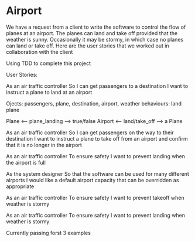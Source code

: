 # Airport

We have a request from a client to write the software to control the flow of planes at an airport. The planes can land and take off provided that the weather is sunny. Occasionally it may be stormy, in which case no planes can land or take off. Here are the user stories that we worked out in collaboration with the client

Using TDD to complete this project

User Stories:

As an air traffic controller 
So I can get passengers to a destination 
I want to instruct a plane to land at an airport

Ojects: passengers, plane, destination, airport, weather
behaviours: land plane 

Plane <-- plane_landing --> true/false
Airport <-- land/take_off --> a Plane

As an air traffic controller 
So I can get passengers on the way to their destination 
I want to instruct a plane to take off from an airport and confirm that it is no longer in the airport

As an air traffic controller 
To ensure safety 
I want to prevent landing when the airport is full 

As the system designer
So that the software can be used for many different airports
I would like a default airport capacity that can be overridden as appropriate

As an air traffic controller 
To ensure safety 
I want to prevent takeoff when weather is stormy 

As an air traffic controller 
To ensure safety 
I want to prevent landing when weather is stormy 

Currently passing forst 3 examples